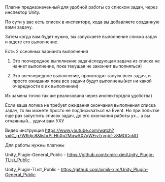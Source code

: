 Плагин предназначенный для удобной работы со списком задач, через инспектор Unity.

По сути у вас есть список в инспекторе, кода вы добавляете созданную вами задачу. 

Затем когда вам будет нужно, вы запускаете выполнение списка задач и ждете его выполнение.

Есть 2 основных варианта выполнения
1) Это поочередное выполнение задач(следующая задача из списка не начнет выполнение, пока текущая не закончит выполняться)

2) Это внеочередное выполнение, происходит запуск всех задач, и просто ожидания пока все задачи будут выполнены(нет ни какой очередности в их выполнении)

Их замена точно так же реализована через инспектор(для удобства)

Если ваша логика не требует ожидания окончания выполнения списка задач, то вы можете просто не подписываться на Event. Но при попытке еще раз запустить список задач, до его окончания работы ух... а вы отчаянный... удачи вам УХУ

Видео инструкция
https://www.youtube.com/watch?v=IC_g7WRdjc8&list=PLHhXp2MqwAX7qWEjvTryqbf-z8MOCnklD

Для работы нужны плагины

Unity_Plugin-General_Public - https://github.com/ximik-xim/Unity_Plugin-TList_Public

Unity_Plugin-TList_Public - https://github.com/ximik-xim/Unity_Plugin-General_Public
